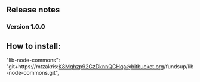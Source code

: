 ## Release notes
### Version 1.0.0

## How to install:

"lib-node-commons": "git+https://mtzakris:K8Mqhzp92GzDknnQCHqa@bitbucket.org/fundsup/lib-node-commons.git",
